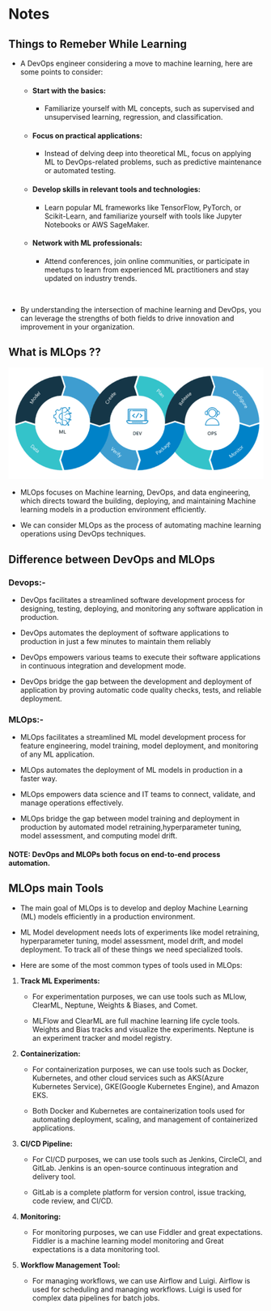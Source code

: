 # Notes

## Things to Remeber While Learning 

+ A DevOps engineer considering a move to machine learning, here are some points to consider:

    + #### Start with the basics: 
    
        + Familiarize yourself with ML concepts, such as supervised and unsupervised learning, regression, and classification.
    
    + #### Focus on practical applications: 
        
        + Instead of delving deep into theoretical ML, focus on applying ML to DevOps-related problems, such as predictive maintenance or automated testing.
    
    + #### Develop skills in relevant tools and technologies: 
        
        + Learn popular ML frameworks like TensorFlow, PyTorch, or Scikit-Learn, and familiarize yourself with tools like Jupyter Notebooks or AWS SageMaker.
    
    + #### Network with ML professionals: 
        
        + Attend conferences, join online communities, or participate in meetups to learn from experienced ML practitioners and stay updated on industry trends.
    
<br>

+ By understanding the intersection of machine learning and DevOps, you can leverage the strengths of both fields to drive innovation and improvement in your organization.

## What is MLOps ??

<img src="./images/mlops_img.png">

<br>

+ MLOps focuses on Machine learning, DevOps, and data engineering, which directs toward the building, deploying, and maintaining Machine learning models in a production environment efficiently. 

+ We can consider MLOps as the process of automating machine learning operations using DevOps techniques.

## Difference between DevOps and MLOps

### Devops:-

+ DevOps facilitates a streamlined software development process for designing, testing, deploying, and monitoring any software application in production.

+ DevOps automates the deployment of software applications to production in just a few minutes to maintain them reliably

+ DevOps empowers various teams to execute their software applications in continuous integration and development mode.

+ DevOps bridge the gap between the development and deployment of application by proving automatic code quality checks, tests, and reliable deployment.


### MLOps:-

+ MLOps facilitates a streamlined ML model development process for feature engineering, model training, model deployment, and monitoring of any ML application.

+ MLOps automates the deployment of ML models in production in a faster way.

+ MLOps empowers data science and IT teams to connect, validate, and manage operations effectively.

+ MLOps bridge the gap between model training and deployment in production by automated model retraining,hyperparameter tuning, model assessment, and computing model drift.

#### NOTE: DevOps and MLOPs both focus on end-to-end process automation.

## MLOps main Tools

+ The main goal of MLOps is to develop and deploy Machine Learning (ML) models efficiently in a production environment. 

+ ML Model development needs lots of experiments like model retraining, hyperparameter tuning, model assessment, model drift, and model deployment. To track all of these things we need specialized tools.

+ Here are some of the most common types of tools used in MLOps:

1. **Track ML Experiments:**

    +  For experimentation purposes, we can use tools such as MLlow, ClearML, Neptune, Weights & Biases, and Comet. 
    
    + MLFlow and ClearML are full machine learning life cycle tools. Weights and Bias tracks and visualize the experiments. Neptune is an experiment tracker and model registry.

2. **Containerization:** 

    + For containerization purposes, we can use tools such as Docker, Kubernetes, and other cloud services such as AKS(Azure Kubernetes Service), GKE(Google Kubernetes Engine), and Amazon EKS. 
    
    + Both Docker and Kubernetes are containerization tools used for automating deployment, scaling, and management of containerized applications.
    
3. **CI/CD Pipeline:** 
    
    + For CI/CD purposes, we can use tools such as Jenkins, CircleCI, and GitLab. Jenkins is an open-source continuous integration and delivery tool. 
    
    + GitLab is a complete platform for version control, issue tracking, code review, and CI/CD. 
    
4. **Monitoring:** 

    + For monitoring purposes, we can use Fiddler and great expectations. Fiddler is a machine learning model monitoring and Great expectations is a data monitoring tool.
    
5. **Workflow Management Tool:** 
    
    + For managing workflows, we can use Airflow and Luigi. Airflow is used for scheduling and managing workflows. Luigi is used for complex data pipelines for batch jobs.



